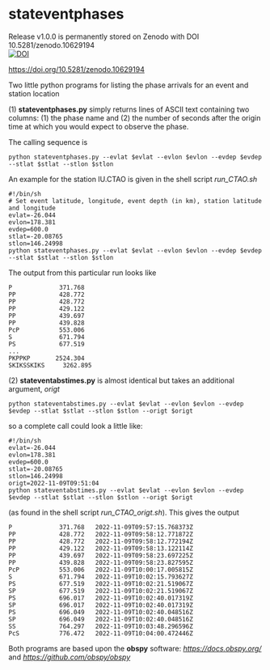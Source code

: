 # stateventphases  

Release v1.0.0 is permanently stored on Zenodo with DOI 10.5281/zenodo.10629194  
[![DOI](https://zenodo.org/badge/564022209.svg)](https://zenodo.org/doi/10.5281/zenodo.10629194)  

https://doi.org/10.5281/zenodo.10629194    



Two little python programs for listing the phase arrivals for an event and station location

(1) **stateventphases.py** simply returns lines of ASCII text containing two columns: (1) the phase name and (2) the number of seconds after the origin time at which you would expect to observe the phase.  

The calling sequence is  

```
python stateventphases.py --evlat $evlat --evlon $evlon --evdep $evdep --stlat $stlat --stlon $stlon
```

An example for the station IU.CTAO is given in the shell script *run_CTAO.sh*  

```
#!/bin/sh
# Set event latitude, longitude, event depth (in km), station latitude and longitude
evlat=-26.044
evlon=178.381
evdep=600.0
stlat=-20.08765
stlon=146.24998
python stateventphases.py --evlat $evlat --evlon $evlon --evdep $evdep --stlat $stlat --stlon $stlon
```

The output from this particular run looks like  
```
P             371.768
PP            428.772
PP            428.772
PP            429.122
PP            439.697
PP            439.828
PcP           553.006
S             671.794
PS            677.519
...
PKPPKP       2524.304
SKIKSSKIKS     3262.895
```

(2) **stateventabstimes.py** is almost identical but takes an additional argument, *origt*  

```
python stateventabstimes.py --evlat $evlat --evlon $evlon --evdep $evdep --stlat $stlat --stlon $stlon --origt $origt
```

so a complete call could look a little like:

```
#!/bin/sh  
evlat=-26.044  
evlon=178.381  
evdep=600.0  
stlat=-20.08765  
stlon=146.24998  
origt=2022-11-09T09:51:04  
python stateventabstimes.py --evlat $evlat --evlon $evlon --evdep $evdep --stlat $stlat --stlon $stlon --origt $origt
```

(as found in the shell script *run_CTAO_origt.sh*). This gives the output

```
P             371.768   2022-11-09T09:57:15.768373Z  
PP            428.772   2022-11-09T09:58:12.771872Z  
PP            428.772   2022-11-09T09:58:12.772194Z  
PP            429.122   2022-11-09T09:58:13.122114Z  
PP            439.697   2022-11-09T09:58:23.697225Z  
PP            439.828   2022-11-09T09:58:23.827595Z  
PcP           553.006   2022-11-09T10:00:17.005815Z  
S             671.794   2022-11-09T10:02:15.793627Z  
PS            677.519   2022-11-09T10:02:21.519067Z  
SP            677.519   2022-11-09T10:02:21.519067Z  
PS            696.017   2022-11-09T10:02:40.017319Z  
SP            696.017   2022-11-09T10:02:40.017319Z  
PS            696.049   2022-11-09T10:02:40.048516Z  
SP            696.049   2022-11-09T10:02:40.048516Z  
SS            764.297   2022-11-09T10:03:48.296596Z  
PcS           776.472   2022-11-09T10:04:00.472446Z
```

Both programs are based upon the **obspy** software: *https://docs.obspy.org/* and *https://github.com/obspy/obspy*  

